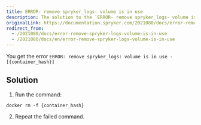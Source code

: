```yaml
---
title: ERROR- remove spryker_logs- volume is in use
description: The solution to the `ERROR- remove spryker_logs- volume is in use` error.
originalLink: https://documentation.spryker.com/2021080/docs/error-remove-spryker-logs-volume-is-in-use
redirect_from:
  - /2021080/docs/error-remove-spryker-logs-volume-is-in-use
  - /2021080/docs/en/error-remove-spryker-logs-volume-is-in-use
---
```


You get the error `ERROR: remove spryker_logs: volume is in use - [{container_hash}]`

## Solution

1. Run the command:
```
docker rm -f {container_hash}
```

2. Repeat the failed command.
